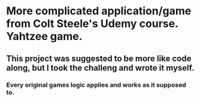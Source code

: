 # More complicated application/game from Colt Steele's Udemy course. Yahtzee game.

## This project was suggested to be more like code along, but I took the challeng and wrote it myself. 
### Every original games logic applies and works as it supposed to.
